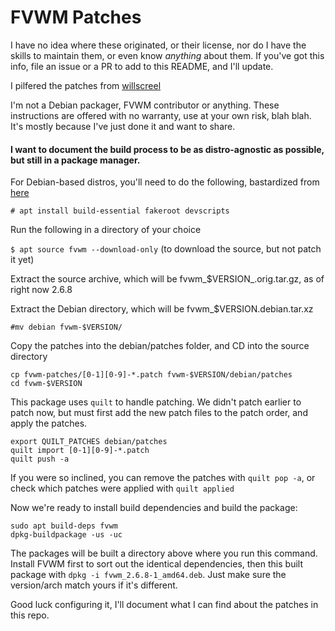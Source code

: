 # FVWM Patches

I have no idea where these originated, or their license, nor do I have the skills to maintain them, or even know *anything* about them.  If you've got this info, file an issue or a PR to add to this README, and I'll update.

I pilfered the patches from [willscreel](https://github.com/willscreel)

I'm not a Debian packager, FVWM contributor or anything.  These instructions are offered with no warranty, use at your own risk, blah blah.  It's mostly because I've just done it and want to share.

#### I want to document the build process to be as distro-agnostic as possible, but still in a package manager.

For Debian-based distros, you'll need to do the following, bastardized from [here](https://wiki.debian.org/BuildingTutorial)

```# apt install build-essential fakeroot devscripts```

Run the following in a directory of your choice

`$ apt source fvwm --download-only` (to download the source, but not patch it yet)

Extract the source archive, which will be fvwm_$VERSION_.orig.tar.gz, as of right now 2.6.8

Extract the Debian directory, which will be fvwm_$VERSION.debian.tar.xz

    #mv debian fvwm-$VERSION/

Copy the patches into the debian/patches folder, and CD into the source directory

    cp fvwm-patches/[0-1][0-9]-*.patch fvwm-$VERSION/debian/patches
    cd fvwm-$VERSION

This package uses `quilt` to handle patching.  We didn't patch earlier to patch now, but must first add the new patch files to the patch order, and apply the patches.

    export QUILT_PATCHES debian/patches
    quilt import [0-1][0-9]-*.patch
    quilt push -a

If you were so inclined, you can remove the patches with `quilt pop -a`, or check which patches were applied with `quilt applied`

Now we're ready to install build dependencies and build the package:

    sudo apt build-deps fvwm
    dpkg-buildpackage -us -uc

The packages will be built a directory above where you run this command.  Install FVWM first to sort out the identical dependencies, then this built package with `dpkg -i fvwm_2.6.8-1_amd64.deb`.  Just make sure the version/arch match yours if it's different.

Good luck configuring it, I'll document what I can find about the patches in this repo.
